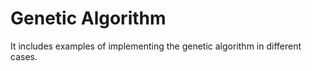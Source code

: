 # Genetic Algorithm

It includes examples of implementing the genetic algorithm in different cases.
